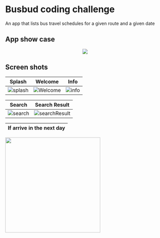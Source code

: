 # Busbud coding challenge
An app that lists bus travel schedules for a given route and a given date


## App show case
<p align="center">
  <img src="https://github.com/sajjadsarkoobi/coding-challenge-native-b/blob/main/Screenshots/busbudShowCase.gif" />
</p>


## Screen shots

Splash | Welcome | Info
--- | ---  | ---
![splash](https://github.com/sajjadsarkoobi/coding-challenge-native-b/blob/main/Screenshots/splashScreen.png) | ![Welcome](https://github.com/sajjadsarkoobi/coding-challenge-native-b/blob/main/Screenshots/welcom.png) | ![info](https://github.com/sajjadsarkoobi/coding-challenge-native-b/blob/main/Screenshots/info.png)

 Search | Search Result
--- | ---
![search](https://github.com/sajjadsarkoobi/coding-challenge-native-b/blob/main/Screenshots/search.png) | ![searchResult](https://github.com/sajjadsarkoobi/coding-challenge-native-b/blob/main/Screenshots/searchResult.png)

If arrive in the next day |
--- |
<img src="https://github.com/sajjadsarkoobi/coding-challenge-native-b/blob/main/Screenshots/cellMagnifier.png" width="300" />


